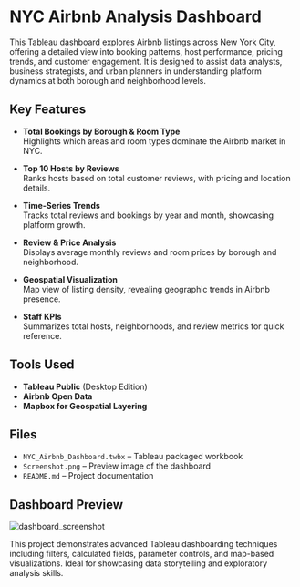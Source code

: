 # NYC Airbnb Analysis Dashboard

This Tableau dashboard explores Airbnb listings across New York City, offering a detailed view into booking patterns, host performance, pricing trends, and customer engagement. It is designed to assist data analysts, business strategists, and urban planners in understanding platform dynamics at both borough and neighborhood levels.

## Key Features

-  **Total Bookings by Borough & Room Type**  
  Highlights which areas and room types dominate the Airbnb market in NYC.

-  **Top 10 Hosts by Reviews**  
  Ranks hosts based on total customer reviews, with pricing and location details.

-  **Time-Series Trends**  
  Tracks total reviews and bookings by year and month, showcasing platform growth.

-  **Review & Price Analysis**  
  Displays average monthly reviews and room prices by borough and neighborhood.

-  **Geospatial Visualization**  
  Map view of listing density, revealing geographic trends in Airbnb presence.

-  **Staff KPIs**  
  Summarizes total hosts, neighborhoods, and review metrics for quick reference.

## Tools Used

- **Tableau Public** (Desktop Edition)
- **Airbnb Open Data**
- **Mapbox for Geospatial Layering**

## Files

- `NYC_Airbnb_Dashboard.twbx` – Tableau packaged workbook
- `Screenshot.png` – Preview image of the dashboard
- `README.md` – Project documentation

## Dashboard Preview

![dashboard_screenshot](https://github.com/user-attachments/assets/f4809436-7d2d-4fcd-9996-f01f544a21c7)

This project demonstrates advanced Tableau dashboarding techniques including filters, calculated fields, parameter controls, and map-based visualizations. Ideal for showcasing data storytelling and exploratory analysis skills.

